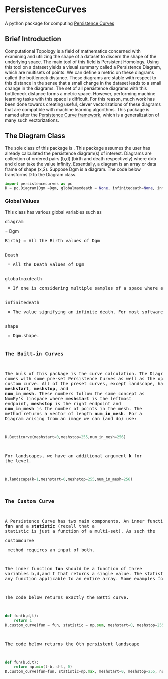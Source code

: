# PersistenceCurves
A python package for computing [Persistence Curves](https://arxiv.org/abs/1904.07768)

## Brief Introduction
Computational Topology is a field of mathematics concerned with examining and utilizing the shape of a dataset to discern the shape of the underlying space. The main tool of this field is Persistent Homology. Using this tool on a dataset yields a visual summary called a Persistence Diagram, which are multisets of points. We can define a metric on these diagrams called the bottleneck distance. These diagrams are stable with respect to this distance in the sense that a small change in the dataset leads to a small change in the diagrams. The set of all persistence diagrams with this bottleneck distance forms a metric space. However, performing machine learning tasks with this space is difficult. For this reason, much work has been done towards creating useful, clever vectorizations of these diagrams that are compatible with machine learning algorithms. This package is named after the [Persistence Curve framework](https://arxiv.org/abs/1904.07768), which is a generalization of many such vectorizations.

##  The Diagram Class

The sole class of this package is <Diagram>. This package assumes the user has already calculated the persistence diagram(s) of interest. Diagrams are collection of ordered pairs (b,d) (birth and death respectively) where d>b and d can take the value infinity. Essentially, a diagram is an array or data frame of shape (x,2). Suppose Dgm is a diagram. The code below transforms D to the Diagram class. 

```python
import persistencecurves as pc
D = pc.Diagram(Dgm =Dgm, globalmaxdeath = None, infinitedeath=None, inf_policy="keep")
```

### Global Values
This class has various global variables such as 

<pre>diagram</pre> = Dgm

<pre>Birth} = All the Birth values of Dgm

<pre>Death</pre> = All the Death values of Dgm

<pre>globalmaxdeath</pre> = If one is considering multiple samples of a space where a largest possible death value, that value should be input here. For example, images have a global max death of 255.

<pre>infinitedeath</pre> = The value signifying an infinite death. For most softwares, this value is -1. Thus if left unset, any negative death value is assumed to be infinite.

<pre>shape</pre> = Dgm.shape.

 ### The Built-in Curves
 The bulk of this package is the curve calculation. The Diagram class comes with some pre-set Persistence Curves as well as the option for a custom curve. All of the preset curves, except landscape, have as inputs **meshstart**, **meshstop**, and **num_in_mesh**. These numbers follow the same concept as NumPy's linspace where **meshstart** is the leftmost endpoint, **meshstop** is the right endpoint and **num_in_mesh** is the number of points in the mesh. The method returns a vector of length **num_in_mesh**. For a Diagram arising from an image we can (and do) use:

```python
D.Betticurve(meshstart=0,meshstop=255,num_in_mesh=256)
```

For landscapes, we have an additional argument **k** for the level. 

```python
D.landscape(k=1,meshstart=0,meshstop=255,num_in_mesh=256)
```

### The Custom Curve
A Persistence Curve has two main components. An inner function **fun** and a **statistic** (recall that a statistic is just a function of a multi-set). As such the <pre>customcurve</pre> method requires an input of both. 

The inner function **fun** should be a function of three variables b,d,and t that returns a single value. The statistic can be any function applicable to an entire array. Some examples follow:

The code below returns exactly the Betti curve.

```python
def fun(b,d,t):
    return 1
D.custom_curve(fun = fun, statistic = np.sum, meshstart=0, meshstop=255, num_in_mesh=256)
```

The code below returns the 0th persistent landscape

```python
def fun(b,d,t):
    return np.min(t-b, d-t, 0)
D.custom_curve(fun=fun, statistic=np.max, meshstart=0, meshstop=255, num_in_mesh=256)
```
